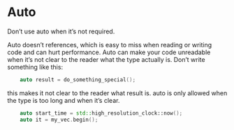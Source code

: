 # Auto

Don’t use auto when it’s not required.

Auto doesn’t references, which is easy to miss when reading or writing code and can hurt performance.
Auto can make your code unreadable when it’s not clear to the reader what the type actually is. Don’t write something like this:

```cpp
    auto result = do_something_special();
```

this makes it not clear to the reader what result is. auto is only allowed when the type is too long and when it’s clear.

```cpp
    auto start_time = std::high_resolution_clock::now();
    auto it = my_vec.begin();
```

